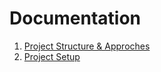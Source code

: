 # Documentation

1.  [Project Structure & Approches](./docs/PROJECT_STRUCTURE.md)
2.  [Project Setup](./docs/PROJECT_SETUP.md)

